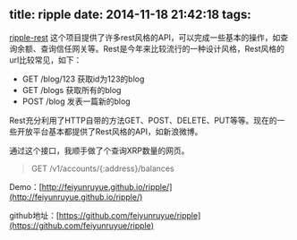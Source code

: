 title: ripple
date: 2014-11-18 21:42:18
tags:
---
[ripple-rest](https://github.com/ripple/ripple-rest) 这个项目提供了许多rest风格的API，可以完成一些基本的操作，如查询余额、查询信任网关等。Rest是今年来比较流行的一种设计风格，Rest风格的url比较常见，如下：
<!--more-->
* GET /blog/123 获取id为123的blog
* GET /blogs    获取所有的blog
* POST /blog    发表一篇新的blog

Rest充分利用了HTTP自带的方法GET、POST、DELETE、PUT等等。现在的一些开放平台基本都提供了Rest风格的API，如新浪微博。

通过这个接口，我顺手做了个查询XRP数量的网页。
> GET /v1/accounts/{:address}/balances

Demo：[http://feiyunruyue.github.io/ripple/](http://feiyunruyue.github.io/ripple/)

github地址：[https://github.com/feiyunruyue/ripple](https://github.com/feiyunruyue/ripple)
